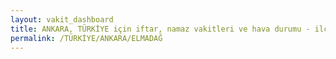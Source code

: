 ```yaml
---
layout: vakit_dashboard
title: ANKARA, TÜRKİYE için iftar, namaz vakitleri ve hava durumu - ilçe/eyalet seç
permalink: /TÜRKİYE/ANKARA/ELMADAĞ
---
```


<script type="text/javascript">
  var GLOBAL_COUNTRY = 'TÜRKİYE';
  var GLOBAL_CITY = 'ANKARA';
  var GLOBAL_STATE = 'ELMADAĞ';
  var lat = 72;
  var lon = 21;
</script>
